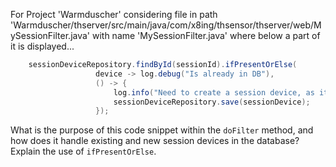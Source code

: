 For Project 'Warmduscher' considering file in path 'Warmduscher/thserver/src/main/java/com/x8ing/thsensor/thserver/web/MySessionFilter.java' with name 'MySessionFilter.java' where below a part of it is displayed... 

```java
    sessionDeviceRepository.findById(sessionId).ifPresentOrElse(
                   device -> log.debug("Is already in DB"),
                   () -> {
                       log.info("Need to create a session device, as it did not exist." + sessionDevice);
                       sessionDeviceRepository.save(sessionDevice);
                   });
```

What is the purpose of this code snippet within the `doFilter` method, and how does it handle existing and new session devices in the database? Explain the use of `ifPresentOrElse`.